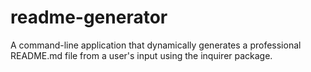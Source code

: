 # readme-generator
A command-line application that dynamically generates a professional README.md file from a user's input using the inquirer package.
